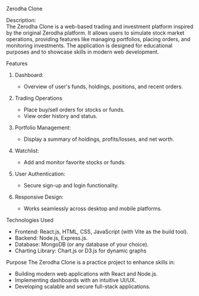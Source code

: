 Zerodha Clone

Description:  
The Zerodha Clone is a web-based trading and investment platform inspired by the original Zerodha platform. It allows users to simulate stock market operations, providing features like managing portfolios, placing orders, and monitoring investments. The application is designed for educational purposes and to showcase skills in modern web development.

Features
1. Dashboard: 
   - Overview of user's funds, holdings, positions, and recent orders.

2. Trading Operations
   - Place buy/sell orders for stocks or funds.
   - View order history and status.

3. Portfolio Management:
   - Display a summary of holdings, profits/losses, and net worth.

4. Watchlist:
   - Add and monitor favorite stocks or funds.

5. User Authentication:
   - Secure sign-up and login functionality.

6. Responsive Design:
   - Works seamlessly across desktop and mobile platforms.

Technologies Used
- Frontend: React.js, HTML, CSS, JavaScript (with Vite as the build tool).
- Backend: Node.js, Express.js.
- Database: MongoDB (or any database of your choice).
- Charting Library: Chart.js or D3.js for dynamic graphs

Purpose
The Zerodha Clone is a practice project to enhance skills in:
- Building modern web applications with React and Node.js.
- Implementing dashboards with an intuitive UI/UX.
- Developing scalable and secure full-stack applications.
